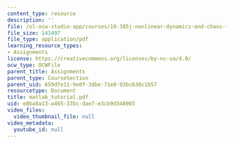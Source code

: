 ```yaml
---
content_type: resource
description: ''
file: /ol-ocw-studio-app/courses/18-385j-nonlinear-dynamics-and-chaos-fall-2004/e8ba8a13a465335cdae7e3cb9d348903_matlab_tutorial.pdf
file_size: 141497
file_type: application/pdf
learning_resource_types:
- Assignments
license: https://creativecommons.org/licenses/by-nc-sa/4.0/
ocw_type: OCWFile
parent_title: Assignments
parent_type: CourseSection
parent_uid: 659dfe11-9e0f-3dbe-71e8-93bc630c1b57
resourcetype: Document
title: matlab_tutorial.pdf
uid: e8ba8a13-a465-335c-dae7-e3cb9d348903
video_files:
  video_thumbnail_file: null
video_metadata:
  youtube_id: null
---
```

